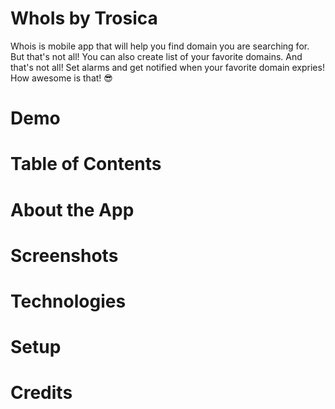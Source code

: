 # WhoIs by Trosica
Whois is mobile app that will help you find domain you are searching for. But that's not all! You can also create list of your favorite domains. And that's not all! Set alarms and get notified when your favorite domain expries! How awesome is that! :sunglasses:

# Demo

# Table of Contents

# About the App

# Screenshots

# Technologies

# Setup

# Credits

